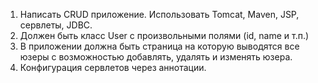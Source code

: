 1) Написать CRUD приложение. Использовать Tomcat, Maven, JSP, сервлеты, JDBC.
2) Должен быть класс User  с произвольными полями (id, name и т.п.)
3) В приложении должна быть страница на которую выводятся все юзеры с возможностью добавлять, удалять и изменять юзера.
4) Конфигурация сервлетов через аннотации.

